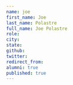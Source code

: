 ```yaml
---
name: joe
first_name: Joe
last_name: Polastre
full_name: Joe Polastre
role: 
city: 
state: 
github: 
twitter: 
redirect_from: 
alumni: true
published: true
---
```


